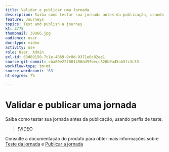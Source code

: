 ```yaml
---
title: Validar e publicar uma Jornada
description: Saiba como testar sua jornada antes da publicação, usando perfis de teste.
feature: Journeys
topics: Test and publish a journey
kt: 2778
thumbnail: 30066.jpg
audience: user
doc-type: video
activity: use
role: User, Admin
exl-id: 63d89150-7c1e-4869-9c8d-0371e0c82ee1
source-git-commit: cba80e227001486dd97becc826b0a45ab5fc3c53
workflow-type: tm+mt
source-wordcount: '63'
ht-degree: 7%

---
```


# Validar e publicar uma jornada

Saiba como testar sua jornada antes da publicação, usando perfis de teste.

>[!VIDEO](https://video.tv.adobe.com/v/30066?quality=12&learn=on)

Consulte a documentação do produto para obter mais informações sobre [Teste da jornada](https://experienceleague.adobe.com/docs/journeys/using/building-journeys/testing-the-journey.html)
e [Publicar a jornada](https://experienceleague.adobe.com/docs/journeys/using/building-journeys/publishing-the-journey.html)
